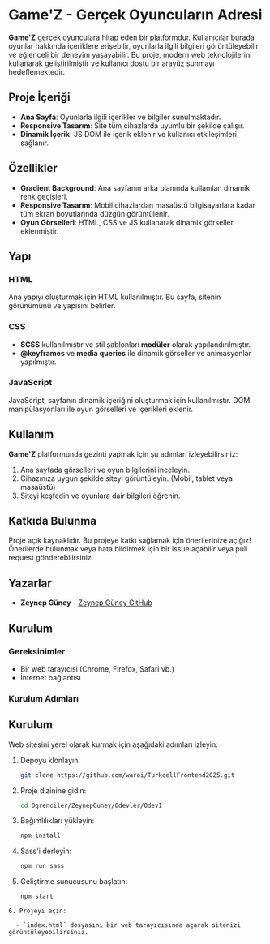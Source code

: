 # Game'Z - Gerçek Oyuncuların Adresi

**Game'Z** gerçek oyunculara hitap eden bir platformdur. Kullanıcılar burada oyunlar hakkında içeriklere erişebilir, oyunlarla ilgili bilgileri görüntüleyebilir ve eğlenceli bir deneyim yaşayabilir. Bu proje, modern web teknolojilerini kullanarak geliştirilmiştir ve kullanıcı dostu bir arayüz sunmayı hedeflemektedir.

## Proje İçeriği

- **Ana Sayfa**: Oyunlarla ilgili içerikler ve bilgiler sunulmaktadır.
- **Responsive Tasarım**: Site tüm cihazlarda uyumlu bir şekilde çalışır.
- **Dinamik İçerik**: JS DOM ile içerik eklenir ve kullanıcı etkileşimleri sağlanır.

## Özellikler

- **Gradient Background**: Ana sayfanın arka planında kullanılan dinamik renk geçişleri.
- **Responsive Tasarım**: Mobil cihazlardan masaüstü bilgisayarlara kadar tüm ekran boyutlarında düzgün görüntülenir.
- **Oyun Görselleri**: HTML, CSS ve JS kullanarak dinamik görseller eklenmiştir.
## Yapı

### HTML

Ana yapıyı oluşturmak için HTML kullanılmıştır. Bu sayfa, sitenin görünümünü ve yapısını belirler.

### CSS

- **SCSS** kullanılmıştır ve stil şablonları **modüler** olarak yapılandırılmıştır. 
- **@keyframes** ve **media queries** ile dinamik görseller ve animasyonlar yapılmıştır.

### JavaScript

JavaScript, sayfanın dinamik içeriğini oluşturmak için kullanılmıştır. DOM manipülasyonları ile oyun görselleri ve içerikleri eklenir.

## Kullanım

**Game'Z** platformunda gezinti yapmak için şu adımları izleyebilirsiniz:

1. Ana sayfada görselleri ve oyun bilgilerini inceleyin.
2. Cihazınıza uygun şekilde siteyi görüntüleyin. (Mobil, tablet veya masaüstü)
3. Siteyi keşfedin ve oyunlara dair bilgileri öğrenin.

## Katkıda Bulunma

Proje açık kaynaklıdır. Bu projeye katkı sağlamak için önerilerinize açığız! Önerilerde bulunmak veya hata bildirmek için bir issue açabilir veya pull request gönderebilirsiniz.


## Yazarlar

- **Zeynep Güney** - [Zeynep Güney GitHub](https://github.com/zeynepguney)

## Kurulum

### Gereksinimler

- Bir web tarayıcısı (Chrome, Firefox, Safari vb.)
- İnternet bağlantısı

### Kurulum Adımları

## Kurulum

Web sitesini yerel olarak kurmak için aşağıdaki adımları izleyin:

1. Depoyu klonlayın:
   ```bash
   git clone https://github.com/waroi/TurkcellFrontend2025.git
   ```

2. Proje dizinine gidin:
   ```bash
   cd Ogrenciler/ZeynepGuney/Odevler/Odev1
   ```

3. Bağımlılıkları yükleyin:
   ```bash
   npm install
   ```

4. Sass'i derleyin:
   ```bash
   npm run sass
   ```
5. Geliştirme sunucusunu başlatın:
   ```bash
   npm start
  ```
6. Projeyi açın:

    - `index.html` dosyasını bir web tarayıcısında açarak sitenizi görüntüleyebilirsiniz.


